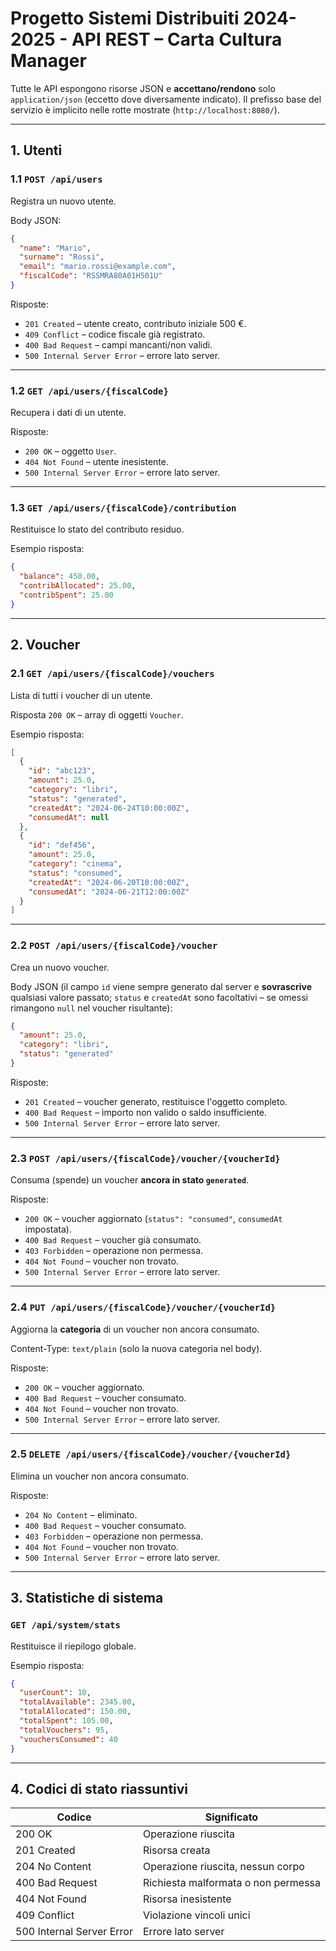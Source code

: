 # Progetto Sistemi Distribuiti 2024-2025 - API REST – Carta Cultura Manager

Tutte le API espongono risorse JSON e **accettano/rendono** solo `application/json` (eccetto dove diversamente indicato). Il prefisso base del servizio è implicito nelle rotte mostrate (`http://localhost:8080/`).

---

## 1. Utenti

### 1.1 `POST /api/users`
Registra un nuovo utente.

Body JSON:
```json
{
  "name": "Mario",
  "surname": "Rossi",
  "email": "mario.rossi@example.com",
  "fiscalCode": "RSSMRA80A01H501U"
}
```
Risposte:
* `201 Created` – utente creato, contributo iniziale 500 €.
* `409 Conflict` – codice fiscale già registrato.
* `400 Bad Request` – campi mancanti/non validi.
* `500 Internal Server Error` – errore lato server.

---

### 1.2 `GET /api/users/{fiscalCode}`
Recupera i dati di un utente.

Risposte:
* `200 OK` – oggetto `User`.
* `404 Not Found` – utente inesistente.
* `500 Internal Server Error` – errore lato server.

---

### 1.3 `GET /api/users/{fiscalCode}/contribution`
Restituisce lo stato del contributo residuo.

Esempio risposta:
```json
{
  "balance": 450.00,
  "contribAllocated": 25.00,
  "contribSpent": 25.00
}
```

---

## 2. Voucher

### 2.1 `GET /api/users/{fiscalCode}/vouchers`
Lista di tutti i voucher di un utente.

Risposta `200 OK` – array di oggetti `Voucher`.

Esempio risposta:
```json
[
  {
    "id": "abc123",
    "amount": 25.0,
    "category": "libri",
    "status": "generated",
    "createdAt": "2024-06-24T10:00:00Z",
    "consumedAt": null
  },
  {
    "id": "def456",
    "amount": 25.0,
    "category": "cinema",
    "status": "consumed",
    "createdAt": "2024-06-20T10:00:00Z",
    "consumedAt": "2024-06-21T12:00:00Z"
  }
]
```

---

### 2.2 `POST /api/users/{fiscalCode}/voucher`
Crea un nuovo voucher.

Body JSON (il campo `id` viene sempre generato dal server e **sovrascrive** qualsiasi valore passato; `status` e `createdAt` sono facoltativi – se omessi rimangono `null` nel voucher risultante):
```json
{
  "amount": 25.0,
  "category": "libri",
  "status": "generated"
}
```
Risposte:
* `201 Created` – voucher generato, restituisce l'oggetto completo.
* `400 Bad Request` – importo non valido o saldo insufficiente.
* `500 Internal Server Error` – errore lato server.

---

### 2.3 `POST /api/users/{fiscalCode}/voucher/{voucherId}`
Consuma (spende) un voucher **ancora in stato `generated`**.

Risposte:
* `200 OK` – voucher aggiornato (`status": "consumed"`, `consumedAt` impostata).
* `400 Bad Request` – voucher già consumato.
* `403 Forbidden` – operazione non permessa.
* `404 Not Found` – voucher non trovato.
* `500 Internal Server Error` – errore lato server.

---

### 2.4 `PUT /api/users/{fiscalCode}/voucher/{voucherId}`
Aggiorna la **categoria** di un voucher non ancora consumato.

Content-Type: `text/plain` (solo la nuova categoria nel body).

Risposte:
* `200 OK` – voucher aggiornato.
* `400 Bad Request` – voucher consumato.
* `404 Not Found` – voucher non trovato.
* `500 Internal Server Error` – errore lato server.

---

### 2.5 `DELETE /api/users/{fiscalCode}/voucher/{voucherId}`
Elimina un voucher non ancora consumato.

Risposte:
* `204 No Content` – eliminato.
* `400 Bad Request` – voucher consumato.
* `403 Forbidden` – operazione non permessa.
* `404 Not Found` – voucher non trovato.
* `500 Internal Server Error` – errore lato server.

---

## 3. Statistiche di sistema

### `GET /api/system/stats`
Restituisce il riepilogo globale.

Esempio risposta:
```json
{
  "userCount": 10,
  "totalAvailable": 2345.00,
  "totalAllocated": 150.00,
  "totalSpent": 105.00,
  "totalVouchers": 95,
  "vouchersConsumed": 40
}
```

---

## 4. Codici di stato riassuntivi
| Codice | Significato |
|--------|-------------|
| 200 OK | Operazione riuscita |
| 201 Created | Risorsa creata |
| 204 No Content | Operazione riuscita, nessun corpo |
| 400 Bad Request | Richiesta malformata o non permessa |
| 404 Not Found | Risorsa inesistente |
| 409 Conflict | Violazione vincoli unici |
| 500 Internal Server Error | Errore lato server |
